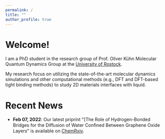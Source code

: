 ```yaml
---
permalink: /
title: ""
author_profile: true
---
```


Welcome!
======
I am a PhD student in the research group of Prof. <a style="text-decoration:none" href="http://web.physik.uni-rostock.de/quantendynamik/staff/kuehn.html">Oliver Kühn</a> <a style="text-decoration:none" href="http://web.physik.uni-rostock.de/quantendynamik/index.html">Molecular Quantum Dynamics Group</a> at the <a href="https://www.uni-rostock.de/">University of Rostock</a>. 

My <a style="text-decoration:none" href="/research/">research</a> focus on utilizing the state-of-the-art molecular dynamics simulations and other computational methods (e.g., DFT and DFT-based tight binding methods) to study 2D materials interfaces with liquid.

Recent News
======
- **Feb 07, 2022**: Our latest priprint "[The Role of Hydrogen-Bonded Bridges for the Diﬀusion of Water Conﬁned Between Graphene Oxide Layers" is available on <a href="https://chemrxiv.org/engage/chemrxiv/article-details/61fedc0ee0f52963f8a8e79a">ChemRxiv</a>.